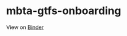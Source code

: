 # mbta-gtfs-onboarding

View on [Binder](https://mybinder.org/v2/gh/fjlanasa/mbta-gtfs-onboarding/main)

